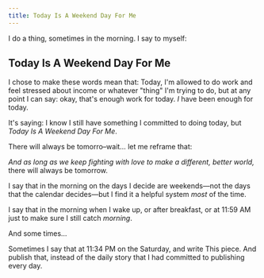 ```yaml
---
title: Today Is A Weekend Day For Me
---
```


I do a thing, sometimes in the morning. I say to myself:

## Today Is A Weekend Day For Me

I chose to make these words mean that: Today, I'm allowed to do work and feel stressed about income or whatever "thing" I'm trying to do, but at any point I can say: okay, that's enough work for today. _I_ have been enough for today.

It's saying: I know I still have something I committed to doing today, but _Today Is A Weekend Day For Me_.

There will always be tomorro–wait… let me reframe that:

_And as long as we keep fighting with love to make a different, better world,_ there will always be tomorrow.

I say that in the morning on the days I decide are weekends—not the days that the calendar decides—but I find it a helpful system _most_ of the time.

I say that in the morning when I wake up, or after breakfast, or at 11:59 AM just to make sure I still catch _morning_.

And some times…

Sometimes I say that at 11:34 PM on the Saturday, and write<!-- . --> This <!-- is the fourth puzzle --> piece. And publish that, instead of the daily story that I had committed to publishing every day.
